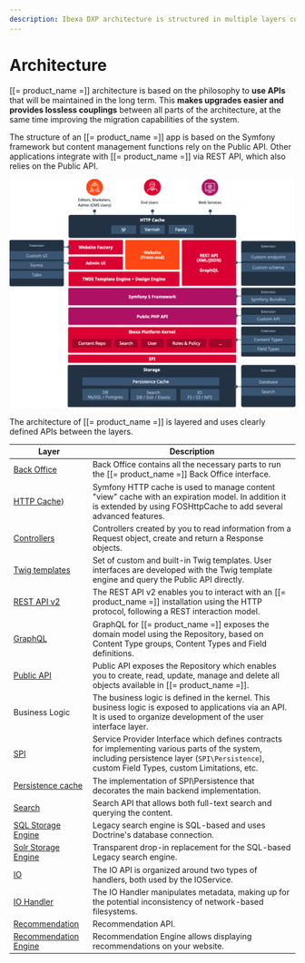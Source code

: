 ```yaml
---
description: Ibexa DXP architecture is structured in multiple layers connected by APIs.
---
```


# Architecture

[[= product_name =]] architecture is based on the philosophy to **use APIs** that will be maintained in the long term. This **makes upgrades easier and provides lossless couplings** between all parts of the architecture, at the same time improving the migration capabilities of the system.

The structure of an [[= product_name =]] app is based on the Symfony framework
but content management functions rely on the Public API.
Other applications integrate with [[= product_name =]] via REST API, which also relies on the Public API.

![Architecture](img/architecture.png "Architecture")

The architecture of [[= product_name =]] is layered and uses clearly defined APIs between the layers.

|Layer|Description|
|-----|-----------|
|[Back Office](../extending/config_back_office.md)|Back Office contains all the necessary parts to run the [[= product_name =]] Back Office interface.|
|[HTTP Cache](cache/http_cache.md))|Symfony HTTP cache is used to manage content "view" cache with an expiration model. In addition it is extended by using FOSHttpCache to add several advanced features.|
|[Controllers](content_rendering/queries_and_controllers/controllers.md)|Controllers created by you to read information from a Request object, create and return a Response objects.|
|[Twig templates](content_rendering/twig_function_reference/twig_functions_reference.md)|Set of custom and built-in Twig templates. User interfaces are developed with the Twig template engine and query the Public API directly.|
|[REST API v2](../api/rest_api_usage.md)|The REST API v2 enables you to interact with an [[= product_name =]] installation using the HTTP protocol, following a REST interaction model.|
|[GraphQL](../api/graphql.md)|GraphQL for [[= product_name =]] exposes the domain model using the Repository, based on Content Type groups, Content Types and Field definitions.|
|[Public API](../api/public_php_api.md)|Public API exposes the Repository which enables you to create, read, update, manage and delete all objects available in [[= product_name =]].|
|Business Logic|The business logic is defined in the kernel. This business logic is exposed to applications via an API. It is used to organize development of the user interface layer.|
|[SPI](repository.md#spi)|Service Provider Interface which defines contracts for implementing various parts of the system, including persistence layer (`SPI\Persistence`), custom Field Types, custom Limitations, etc.|
|[Persistence cache](persistence_cache.md)|The implementation of SPI\Persistence that decorates the main backend implementation.|
|[Search](search/search.md)|Search API that allows both full-text search and querying the content.|
|[SQL Storage Engine](search/search.md#legacy-search-engine)|Legacy search engine is SQL-based and uses Doctrine's database connection.|
|[Solr Storage Engine](search/solr.md)|Transparent drop-in replacement for the SQL-based Legacy search engine.|
|[IO](file_management.md#native-io-handler)|The IO API is organized around two types of handlers, both used by the IOService.|
|[IO Handler](clustering.md#dfs-io-handler)|The IO Handler manipulates metadata, making up for the potential inconsistency of network-based filesystems.|
|[Recommendation](personalization/recommendation_client.md#enabling-recommendations)|Recommendation API.|
|[Recommendation Engine](personalization/recommendation_client.md#enabling-recommendations)|Recommendation Engine allows displaying recommendations on your website.|

